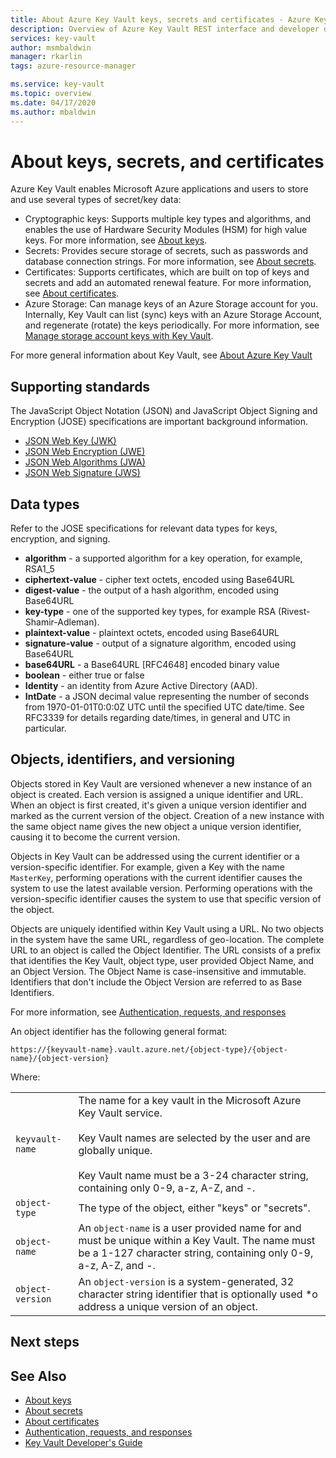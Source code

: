 ```yaml
---
title: About Azure Key Vault keys, secrets and certificates - Azure Key Vault
description: Overview of Azure Key Vault REST interface and developer details for keys, secrets and certificates.
services: key-vault
author: msmbaldwin
manager: rkarlin
tags: azure-resource-manager

ms.service: key-vault
ms.topic: overview
ms.date: 04/17/2020
ms.author: mbaldwin
---
```


# About keys, secrets, and certificates

Azure Key Vault enables Microsoft Azure applications and users to store and use several types of secret/key data:

- Cryptographic keys: Supports multiple key types and algorithms, and enables the use of Hardware Security Modules (HSM) for high value keys. For more information, see [About keys](../keys/about-keys.md).
- Secrets: Provides secure storage of secrets, such as passwords and database connection strings. For more information, see [About secrets](../secrets/about-secrets.md).
- Certificates: Supports certificates, which are built on top of keys and secrets and add an automated renewal feature. For more information, see [About certificates](../secrets/about-certificates.md).
- Azure Storage: Can manage keys of an Azure Storage account for you. Internally, Key Vault can list (sync) keys with an Azure Storage Account, and regenerate (rotate) the keys periodically. For more information, see [Manage storage account keys with Key Vault](../secrets/overview-storage-keys.md).

For more general information about Key Vault, see [About Azure Key Vault](overview.md)

## Supporting standards

The JavaScript Object Notation (JSON) and JavaScript Object Signing and Encryption (JOSE) specifications are important background information.  

-   [JSON Web Key (JWK)](https://tools.ietf.org/html/draft-ietf-jose-json-web-key)  
-   [JSON Web Encryption (JWE)](http://tools.ietf.org/html/draft-ietf-jose-json-web-encryption)  
-   [JSON Web Algorithms (JWA)](http://tools.ietf.org/html/draft-ietf-jose-json-web-algorithms)  
-   [JSON Web Signature (JWS)](https://tools.ietf.org/html/draft-ietf-jose-json-web-signature)  

## Data types

Refer to the JOSE specifications for relevant data types for keys, encryption, and signing.  

-   **algorithm** - a supported algorithm for a key operation, for example, RSA1_5  
-   **ciphertext-value** - cipher text octets, encoded using Base64URL  
-   **digest-value** - the output of a hash algorithm, encoded using Base64URL  
-   **key-type** - one of the supported key types, for example RSA (Rivest-Shamir-Adleman).  
-   **plaintext-value** - plaintext octets, encoded using Base64URL  
-   **signature-value** - output of a signature algorithm, encoded using Base64URL  
-   **base64URL** - a Base64URL [RFC4648] encoded binary value  
-   **boolean** - either true or false  
-   **Identity** - an identity from Azure Active Directory (AAD).  
-   **IntDate** - a JSON decimal value representing the number of seconds from 1970-01-01T0:0:0Z UTC until the specified UTC date/time. See RFC3339 for details regarding date/times, in general and UTC in particular.  

## Objects, identifiers, and versioning

Objects stored in Key Vault are versioned whenever a new instance of an object is created. Each version is assigned a unique identifier and URL. When an object is first created, it's given a unique version identifier and marked as the current version of the object. Creation of a new instance with the same object name gives the new object a unique version identifier, causing it to become the current version.  

Objects in Key Vault can be addressed using the current identifier or a version-specific identifier. For example, given a Key with the name `MasterKey`, performing operations with the current identifier causes the system to use the latest available version. Performing operations with the version-specific identifier causes the system to use that specific version of the object.  

Objects are uniquely identified within Key Vault using a URL. No two objects in the system have the same URL, regardless of geo-location. The complete URL to an object is called the Object Identifier. The URL consists of a prefix that identifies the Key Vault, object type, user provided Object Name, and an Object Version. The Object Name is case-insensitive and immutable. Identifiers that don't include the Object Version are referred to as Base Identifiers.  

For more information, see [Authentication, requests, and responses](authentication-requests-and-responses.md)

An object identifier has the following general format:  

`https://{keyvault-name}.vault.azure.net/{object-type}/{object-name}/{object-version}`  

Where:  

|||  
|-|-|  
|`keyvault-name`|The name for a key vault in the Microsoft Azure Key Vault service.<br /><br /> Key Vault names are selected by the user and are globally unique.<br /><br /> Key Vault name must be a 3-24 character string, containing only 0-9, a-z, A-Z, and -.|  
|`object-type`|The type of the object, either "keys" or "secrets".|  
|`object-name`|An `object-name` is a user provided name for and must be unique within a Key Vault. The name must be a 1-127 character string, containing only 0-9, a-z, A-Z, and -.|  
|`object-version`|An `object-version` is a system-generated, 32 character string identifier that is optionally used *o address a unique version of an object.|  

## Next steps

## See Also

- [About keys](../keys/about-keys.md)
- [About secrets](../secrets/about-secrets.md)
- [About certificates](../certificates/about-certificates.md)
- [Authentication, requests, and responses](../general/authentication-requests-and-responses.md)
- [Key Vault Developer's Guide](../general/developers-guide.md)
